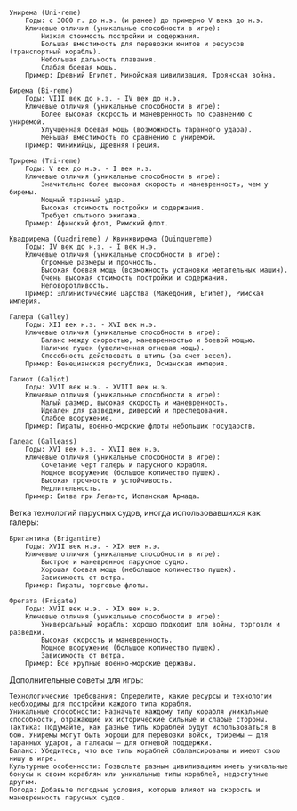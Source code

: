 

    Унирема (Uni-reme)
        Годы: с 3000 г. до н.э. (и ранее) до примерно V века до н.э.
        Ключевые отличия (уникальные способности в игре):
            Низкая стоимость постройки и содержания.
            Большая вместимость для перевозки юнитов и ресурсов (транспортный корабль).
            Небольшая дальность плавания.
            Слабая боевая мощь.
        Пример: Древний Египет, Минойская цивилизация, Троянская война.

    Бирема (Bi-reme)
        Годы: VIII век до н.э. - IV век до н.э.
        Ключевые отличия (уникальные способности в игре):
            Более высокая скорость и маневренность по сравнению с униремой.
            Улучшенная боевая мощь (возможность таранного удара).
            Меньшая вместимость по сравнению с униремой.
        Пример: Финикийцы, Древняя Греция.

    Трирема (Tri-reme)
        Годы: V век до н.э. - I век н.э.
        Ключевые отличия (уникальные способности в игре):
            Значительно более высокая скорость и маневренность, чем у биремы.
            Мощный таранный удар.
            Высокая стоимость постройки и содержания.
            Требует опытного экипажа.
        Пример: Афинский флот, Римский флот.

    Квадрирема (Quadrireme) / Квинквирема (Quinquereme)
        Годы: IV век до н.э. - I век н.э.
        Ключевые отличия (уникальные способности в игре):
            Огромные размеры и прочность.
            Высокая боевая мощь (возможность установки метательных машин).
            Очень высокая стоимость постройки и содержания.
            Неповоротливость.
        Пример: Эллинистические царства (Македония, Египет), Римская империя.

    Галера (Galley)
        Годы: XII век н.э. - XVI век н.э.
        Ключевые отличия (уникальные способности в игре):
            Баланс между скоростью, маневренностью и боевой мощью.
            Наличие пушек (увеличенная огневая мощь).
            Способность действовать в штиль (за счет весел).
        Пример: Венецианская республика, Османская империя.

    Галиот (Galiot)
        Годы: XVII век н.э. - XVIII век н.э.
        Ключевые отличия (уникальные способности в игре):
            Малый размер, высокая скорость и маневренность.
            Идеален для разведки, диверсий и преследования.
            Слабое вооружение.
        Пример: Пираты, военно-морские флоты небольших государств.

    Галеас (Galleass)
        Годы: XVI век н.э. - XVII век н.э.
        Ключевые отличия (уникальные способности в игре):
            Сочетание черт галеры и парусного корабля.
            Мощное вооружение (большое количество пушек).
            Высокая прочность и устойчивость.
            Медлительность.
        Пример: Битва при Лепанто, Испанская Армада.

Ветка технологий парусных судов, иногда использовавшихся как галеры:

    Бригантина (Brigantine)
        Годы: XVII век н.э. - XIX век н.э.
        Ключевые отличия (уникальные способности в игре):
            Быстрое и маневренное парусное судно.
            Хорошая боевая мощь (небольшое количество пушек).
            Зависимость от ветра.
        Пример: Пираты, торговые флоты.

    Фрегата (Frigate)
        Годы: XVII век н.э. - XIX век н.э.
        Ключевые отличия (уникальные способности в игре):
            Универсальный корабль: хорошо подходит для войны, торговли и разведки.
            Высокая скорость и маневренность.
            Мощное вооружение (большое количество пушек).
            Зависимость от ветра.
        Пример: Все крупные военно-морские державы.

Дополнительные советы для игры:

    Технологические требования: Определите, какие ресурсы и технологии необходимы для постройки каждого типа корабля.
    Уникальные способности: Назначьте каждому типу корабля уникальные способности, отражающие их исторические сильные и слабые стороны.
    Тактика: Подумайте, как разные типы кораблей будут использоваться в бою. Униремы могут быть хороши для перевозки войск, триремы — для таранных ударов, а галеасы — для огневой поддержки.
    Баланс: Убедитесь, что все типы кораблей сбалансированы и имеют свою нишу в игре.
    Культурные особенности: Позвольте разным цивилизациям иметь уникальные бонусы к своим кораблям или уникальные типы кораблей, недоступные другим.
    Погода: Добавьте погодные условия, которые влияют на скорость и маневренность парусных судов.
